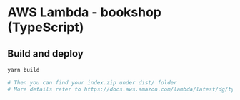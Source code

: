 # AWS Lambda - bookshop (TypeScript)

## Build and deploy

```bash
yarn build

# Then you can find your index.zip under dist/ folder
# More details refer to https://docs.aws.amazon.com/lambda/latest/dg/typescript-package.html
```
